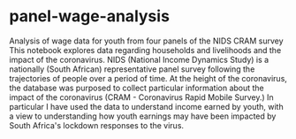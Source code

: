 # panel-wage-analysis
Analysis of wage data for youth from four panels of the NIDS CRAM survey
This notebook explores data regarding households and livelihoods and the impact of the coronavirus. NIDS (National Income Dynamics Study) is a nationally (South African) representative panel survey following the trajectories of people over a period of time. At the height of the coronavirus, the database was purposed to collect particular information about the impact of the coronavirus (CRAM - Coronavirus Rapid Mobile Survey.) In particular I have used the data to understand income earned by youth, with a view to understanding how youth earnings may have been impacted by South Africa's lockdown responses to the virus.
